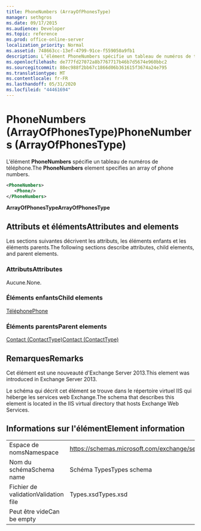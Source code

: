 ```yaml
---
title: PhoneNumbers (ArrayOfPhonesType)
manager: sethgros
ms.date: 09/17/2015
ms.audience: Developer
ms.topic: reference
ms.prod: office-online-server
localization_priority: Normal
ms.assetid: 748663cc-13ef-4799-91ce-f559050a9fb1
description: L’élément PhoneNumbers spécifie un tableau de numéros de téléphone.
ms.openlocfilehash: de777fd27072a8b7767717b46b7d5674e960bbc2
ms.sourcegitcommit: 88ec988f2bb67c1866d06b361615f3674a24e795
ms.translationtype: MT
ms.contentlocale: fr-FR
ms.lasthandoff: 05/31/2020
ms.locfileid: "44461694"
---
```

# <a name="phonenumbers-arrayofphonestype"></a><span data-ttu-id="d0f91-103">PhoneNumbers (ArrayOfPhonesType)</span><span class="sxs-lookup"><span data-stu-id="d0f91-103">PhoneNumbers (ArrayOfPhonesType)</span></span>

<span data-ttu-id="d0f91-104">L’élément **PhoneNumbers** spécifie un tableau de numéros de téléphone.</span><span class="sxs-lookup"><span data-stu-id="d0f91-104">The **PhoneNumbers** element specifies an array of phone numbers.</span></span> 
  
```XML
<PhoneNumbers>
   <Phone/>
</PhoneNumbers>
```

 <span data-ttu-id="d0f91-105">**ArrayOfPhonesType**</span><span class="sxs-lookup"><span data-stu-id="d0f91-105">**ArrayOfPhonesType**</span></span>
## <a name="attributes-and-elements"></a><span data-ttu-id="d0f91-106">Attributs et éléments</span><span class="sxs-lookup"><span data-stu-id="d0f91-106">Attributes and elements</span></span>

<span data-ttu-id="d0f91-107">Les sections suivantes décrivent les attributs, les éléments enfants et les éléments parents.</span><span class="sxs-lookup"><span data-stu-id="d0f91-107">The following sections describe attributes, child elements, and parent elements.</span></span>
  
### <a name="attributes"></a><span data-ttu-id="d0f91-108">Attributs</span><span class="sxs-lookup"><span data-stu-id="d0f91-108">Attributes</span></span>

<span data-ttu-id="d0f91-109">Aucune.</span><span class="sxs-lookup"><span data-stu-id="d0f91-109">None.</span></span>
  
### <a name="child-elements"></a><span data-ttu-id="d0f91-110">Éléments enfants</span><span class="sxs-lookup"><span data-stu-id="d0f91-110">Child elements</span></span>

[<span data-ttu-id="d0f91-111">Téléphone</span><span class="sxs-lookup"><span data-stu-id="d0f91-111">Phone</span></span>](phone.md)
  
### <a name="parent-elements"></a><span data-ttu-id="d0f91-112">Éléments parents</span><span class="sxs-lookup"><span data-stu-id="d0f91-112">Parent elements</span></span>

[<span data-ttu-id="d0f91-113">Contact (ContactType)</span><span class="sxs-lookup"><span data-stu-id="d0f91-113">Contact (ContactType)</span></span>](contact-contacttype.md)
  
## <a name="remarks"></a><span data-ttu-id="d0f91-114">Remarques</span><span class="sxs-lookup"><span data-stu-id="d0f91-114">Remarks</span></span>

<span data-ttu-id="d0f91-115">Cet élément est une nouveauté d'Exchange Server 2013.</span><span class="sxs-lookup"><span data-stu-id="d0f91-115">This element was introduced in Exchange Server 2013.</span></span>
  
<span data-ttu-id="d0f91-116">Le schéma qui décrit cet élément se trouve dans le répertoire virtuel IIS qui héberge les services web Exchange.</span><span class="sxs-lookup"><span data-stu-id="d0f91-116">The schema that describes this element is located in the IIS virtual directory that hosts Exchange Web Services.</span></span>
  
## <a name="element-information"></a><span data-ttu-id="d0f91-117">Informations sur l'élément</span><span class="sxs-lookup"><span data-stu-id="d0f91-117">Element information</span></span>

|||
|:-----|:-----|
|<span data-ttu-id="d0f91-118">Espace de noms</span><span class="sxs-lookup"><span data-stu-id="d0f91-118">Namespace</span></span>  <br/> |https://schemas.microsoft.com/exchange/services/2006/types  <br/> |
|<span data-ttu-id="d0f91-119">Nom du schéma</span><span class="sxs-lookup"><span data-stu-id="d0f91-119">Schema name</span></span>  <br/> |<span data-ttu-id="d0f91-120">Schéma Types</span><span class="sxs-lookup"><span data-stu-id="d0f91-120">Types schema</span></span>  <br/> |
|<span data-ttu-id="d0f91-121">Fichier de validation</span><span class="sxs-lookup"><span data-stu-id="d0f91-121">Validation file</span></span>  <br/> |<span data-ttu-id="d0f91-122">Types.xsd</span><span class="sxs-lookup"><span data-stu-id="d0f91-122">Types.xsd</span></span>  <br/> |
|<span data-ttu-id="d0f91-123">Peut être vide</span><span class="sxs-lookup"><span data-stu-id="d0f91-123">Can be empty</span></span>  <br/> ||
   

